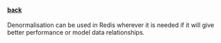 #### [back](data_modeling_main.md)

Denormalisation can be used in Redis wherever it is needed if it will give better performance or model data relationships.